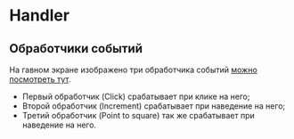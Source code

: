 # Handler
## Обработчики событий
На гавном экране изображено три обработчика событий [можно посмотреть тут]([ramimink73.github.io/handler/]).
- Первый обработчик (Click) срабатывает при клике на него;
- Второй обработчик (Increment) срабатывает при наведение на него;
- Третий обработчик (Point to square) так же срабатывает при наведение на него.
